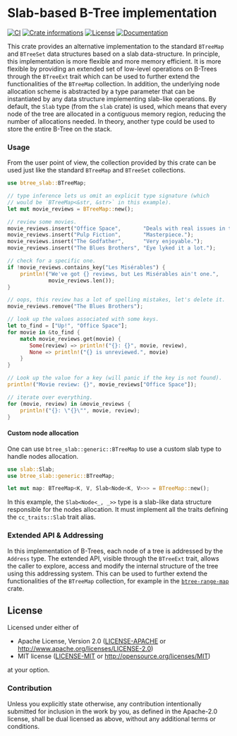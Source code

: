 # Slab-based B-Tree implementation

[![CI](https://github.com/timothee-haudebourg/btree-slab/workflows/CI/badge.svg)](https://github.com/timothee-haudebourg/btree-slab/actions)
[![Crate informations](https://img.shields.io/crates/v/btree-slab.svg?style=flat-square)](https://crates.io/crates/btree-slab)
[![License](https://img.shields.io/crates/l/btree-slab.svg?style=flat-square)](https://github.com/timothee-haudebourg/btree-slab#license)
[![Documentation](https://img.shields.io/badge/docs-latest-blue.svg?style=flat-square)](https://docs.rs/btree-slab)

This crate provides an alternative implementation to the standard `BTreeMap`
and `BTreeSet` data structures based on a slab data-structure. In principle,
this implementation is more flexible and more memory efficient. It is more
flexible by providing an extended set of low-level operations on B-Trees
through the `BTreeExt` trait which can be used to further extend the
functionalities of the `BTreeMap` collection.
In addition, the underlying node allocation scheme is abstracted by a type
parameter that can be instantiated by any data structure implementing
slab-like operations.
By default, the `Slab` type (from the `slab` crate) is used, which means
that every node of the tree are allocated in a contiguous memory region,
reducing the number of allocations needed.
In theory, another type could be used to store the entire B-Tree on the stack.

### Usage

From the user point of view, the collection provided by this crate can be
used just like the standard `BTreeMap` and `BTreeSet` collections.
```rust
use btree_slab::BTreeMap;

// type inference lets us omit an explicit type signature (which
// would be `BTreeMap<&str, &str>` in this example).
let mut movie_reviews = BTreeMap::new();

// review some movies.
movie_reviews.insert("Office Space",       "Deals with real issues in the workplace.");
movie_reviews.insert("Pulp Fiction",       "Masterpiece.");
movie_reviews.insert("The Godfather",      "Very enjoyable.");
movie_reviews.insert("The Blues Brothers", "Eye lyked it a lot.");

// check for a specific one.
if !movie_reviews.contains_key("Les Misérables") {
    println!("We've got {} reviews, but Les Misérables ain't one.",
             movie_reviews.len());
}

// oops, this review has a lot of spelling mistakes, let's delete it.
movie_reviews.remove("The Blues Brothers");

// look up the values associated with some keys.
let to_find = ["Up!", "Office Space"];
for movie in &to_find {
    match movie_reviews.get(movie) {
       Some(review) => println!("{}: {}", movie, review),
       None => println!("{} is unreviewed.", movie)
    }
}

// Look up the value for a key (will panic if the key is not found).
println!("Movie review: {}", movie_reviews["Office Space"]);

// iterate over everything.
for (movie, review) in &movie_reviews {
    println!("{}: \"{}\"", movie, review);
}
```

#### Custom node allocation

One can use `btree_slab::generic::BTreeMap` to
use a custom slab type to handle nodes allocation.

```rust
use slab::Slab;
use btree_slab::generic::BTreeMap;

let mut map: BTreeMap<K, V, Slab<Node<K, V>>> = BTreeMap::new();
```

In this example,
the `Slab<Node<_, _>>` type is a slab-like data structure responsible for the nodes allocation.
It must implement all the traits defining the `cc_traits::Slab` trait alias.

### Extended API & Addressing

In this implementation of B-Trees, each node of a tree is addressed
by the `Address` type.
The extended API, visible through the `BTreeExt` trait,
allows the caller to explore, access and modify the
internal structure of the tree using this addressing system.
This can be used to further extend the functionalities of the `BTreeMap`
collection, for example in the
[`btree-range-map`](https://crates.io/crates/btree-range-map) crate.

## License

Licensed under either of

 * Apache License, Version 2.0 ([LICENSE-APACHE](LICENSE-APACHE) or http://www.apache.org/licenses/LICENSE-2.0)
 * MIT license ([LICENSE-MIT](LICENSE-MIT) or http://opensource.org/licenses/MIT)

at your option.

### Contribution

Unless you explicitly state otherwise, any contribution intentionally submitted
for inclusion in the work by you, as defined in the Apache-2.0 license, shall be dual licensed as above, without any
additional terms or conditions.
